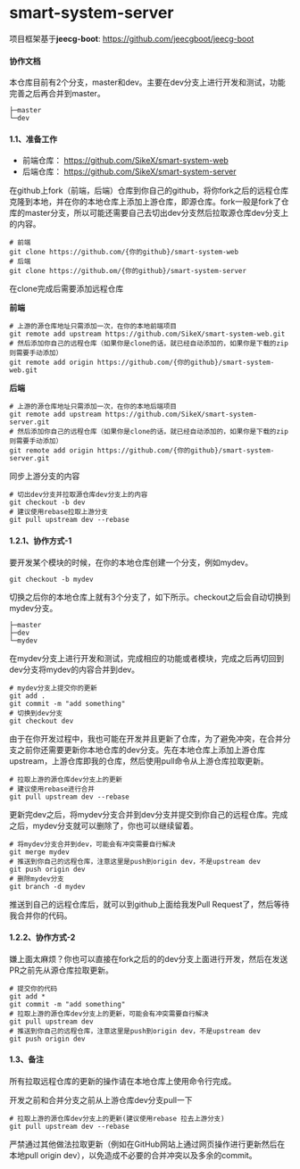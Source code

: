 smart-system-server
====

项目框架基于**jeecg-boot**: https://github.com/jeecgboot/jeecg-boot

#### 协作文档

本仓库目前有2个分支，master和dev。主要在dev分支上进行开发和测试，功能完善之后再合并到master。

```
├─master
└─dev
```

#### 1.1、准备工作

* 前端仓库： https://github.com/SikeX/smart-system-web
* 后端仓库： https://github.com/SikeX/smart-system-server

在github上fork（前端，后端）仓库到你自己的github，将你fork之后的远程仓库克隆到本地，并在你的本地仓库上添加上游仓库，即源仓库。fork一般是fork了仓库的master分支，所以可能还需要自己去切出dev分支然后拉取源仓库dev分支上的内容。

```
# 前端
git clone https://github.com/{你的github}/smart-system-web
# 后端
git clone https://github.om/{你的github}/smart-system-server
```
在clone完成后需要添加远程仓库

**前端**
```
# 上游的源仓库地址只需添加一次，在你的本地前端项目
git remote add upstream https://github.com/SikeX/smart-system-web.git
# 然后添加你自己的远程仓库（如果你是clone的话，就已经自动添加的，如果你是下载的zip则需要手动添加）
git remote add origin https://github.com/{你的github}/smart-system-web.git
```
**后端**
```
# 上游的源仓库地址只需添加一次，在你的本地后端项目
git remote add upstream https://github.com/SikeX/smart-system-server.git
# 然后添加你自己的远程仓库（如果你是clone的话，就已经自动添加的，如果你是下载的zip则需要手动添加）
git remote add origin https://github.com/{你的github}/smart-system-server.git
```
同步上游分支的内容
```
# 切出dev分支并拉取源仓库dev分支上的内容
git checkout -b dev
# 建议使用rebase拉取上游分支
git pull upstream dev --rebase
```

#### 1.2.1、协作方式-1

要开发某个模块的时候，在你的本地仓库创建一个分支，例如mydev。

```
git checkout -b mydev
```

切换之后你的本地仓库上就有3个分支了，如下所示。checkout之后会自动切换到mydev分支。

```
├─master
├─dev
└─mydev
```

在mydev分支上进行开发和测试，完成相应的功能或者模块，完成之后再切回到dev分支将mydev的内容合并到dev。

```
# mydev分支上提交你的更新
git add .
git commit -m "add something"
# 切换到dev分支
git checkout dev
```

由于在你开发过程中，我也可能在开发并且更新了仓库，为了避免冲突，在合并分支之前你还需要更新你本地仓库的dev分支。先在本地仓库上添加上游仓库upstream，上游仓库即我的仓库，然后使用pull命令从上游仓库拉取更新。

```
# 拉取上游的源仓库dev分支上的更新
# 建议使用rebase进行合并
git pull upstream dev --rebase
```

更新完dev之后，将mydev分支合并到dev分支并提交到你自己的远程仓库。完成之后，mydev分支就可以删除了，你也可以继续留着。

```
# 将mydev分支合并到dev，可能会有冲突需要自行解决
git merge mydev
# 推送到你自己的远程仓库，注意这里是push到origin dev，不是upstream dev
git push origin dev
# 删除mydev分支
git branch -d mydev
```

推送到自己的远程仓库后，就可以到github上面给我发Pull Request了，然后等待我合并你的代码。

#### 1.2.2、协作方式-2

嫌上面太麻烦？你也可以直接在fork之后的的dev分支上面进行开发，然后在发送PR之前先从源仓库拉取更新。

```
# 提交你的代码
git add *
git commit -m "add something"
# 拉取上游的源仓库dev分支上的更新，可能会有冲突需要自行解决
git pull upstream dev
# 推送到你自己的远程仓库，注意这里是push到origin dev，不是upstream dev
git push origin dev
```

#### 1.3、备注

所有拉取远程仓库的更新的操作请在本地仓库上使用命令行完成。

开发之前和合并分支之前从上游仓库dev分支pull一下

```
# 拉取上游的源仓库dev分支上的更新(建议使用rebase 拉去上游分支)
git pull upstream dev --rebase
```

严禁通过其他做法拉取更新（例如在GitHub网站上通过网页操作进行更新然后在本地pull origin dev），以免造成不必要的合并冲突以及多余的commit。

